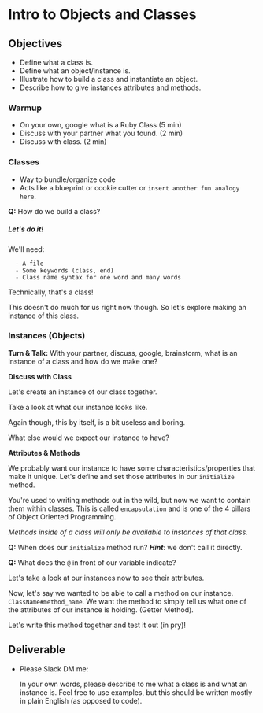 # Intro to Objects and Classes

## Objectives
- Define what a class is.
- Define what an object/instance is.
- Illustrate how to build a class and instantiate an object.
- Describe how to give instances attributes and methods.

### Warmup
- On your own, google what is a Ruby Class (5 min)
- Discuss with your partner what you found. (2 min)
- Discuss with class. (2 min)


### Classes
- Way to bundle/organize code
- Acts like a blueprint or cookie cutter or `insert another fun analogy here`.

**Q:** How do we build a class?

##### _Let's do it!_

We'll need:
```
  - A file
  - Some keywords (class, end)
  - Class name syntax for one word and many words
```

Technically, that's a class!

This doesn't do much for us right now though. So let's explore making an instance of this class.

### Instances (Objects)
**Turn & Talk:**  With your partner, discuss, google, brainstorm, what is an instance of a class and how do we make one?

**Discuss with Class**

Let's create an instance of our class together.

Take a look at what our instance looks like.

Again though, this by itself, is a bit useless and boring.

What else would we expect our instance to have?

**Attributes & Methods**

We probably want our instance to have some characteristics/properties that make it unique. Let's define and set those attributes in our `initialize` method.

You're used to writing methods out in the wild, but now we want to contain them within classes. This is called `encapsulation` and is one of the 4 pillars of Object Oriented Programming.

_Methods inside of a class will only be available to instances of that class._

**Q:** When does our `initialize` method run? **_Hint_**: we don't call it directly.

**Q:** What does the `@` in front of our variable indicate?

Let's take a look at our instances now to see their attributes.


Now, let's say we wanted to be able to call a method on our instance. `ClassName#method_name`. We want the method to simply tell us what one of the attributes of our instance is holding. (Getter Method).

Let's write this method together and test it out (in pry)!


## Deliverable
- Please Slack DM me:

  In your own words, please describe to me what a class is and what an instance is. Feel free to use examples, but this should be written mostly in plain English (as opposed to code).
